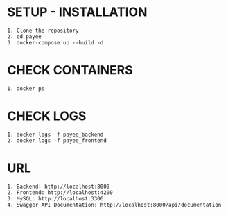 # SETUP - INSTALLATION

    1. Clone the repository
    2. cd payee
    3. docker-compose up --build -d

# CHECK CONTAINERS
    1. docker ps

# CHECK LOGS
    1. docker logs -f payee_backend
    2. docker logs -f payee_frontend

# URL
    1. Backend: http://localhost:8000
    2. Frontend: http://localhost:4200
    3. MySQL: http://localhost:3306
    4. Swagger API Documentation: http://localhost:8000/api/documentation

